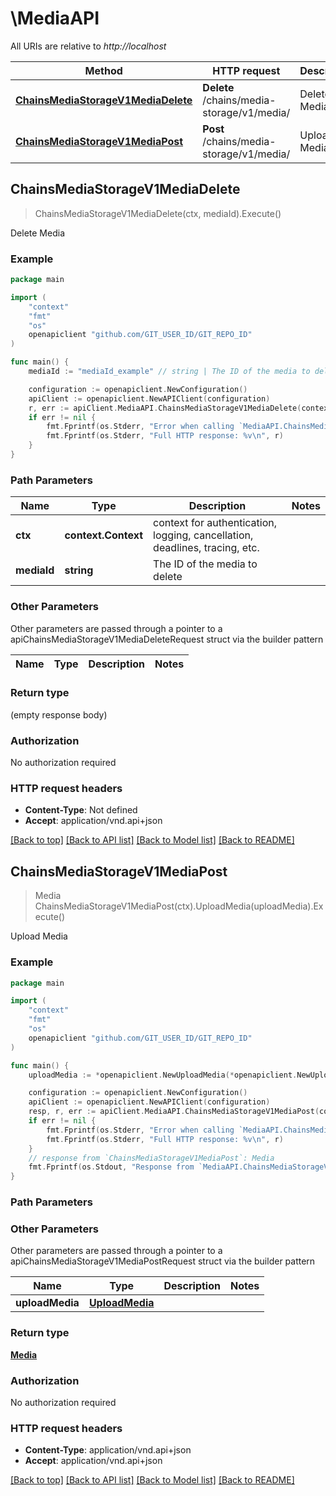 # \MediaAPI

All URIs are relative to *http://localhost*

Method | HTTP request | Description
------------- | ------------- | -------------
[**ChainsMediaStorageV1MediaDelete**](MediaAPI.md#ChainsMediaStorageV1MediaDelete) | **Delete** /chains/media-storage/v1/media/ | Delete Media
[**ChainsMediaStorageV1MediaPost**](MediaAPI.md#ChainsMediaStorageV1MediaPost) | **Post** /chains/media-storage/v1/media/ | Upload Media



## ChainsMediaStorageV1MediaDelete

> ChainsMediaStorageV1MediaDelete(ctx, mediaId).Execute()

Delete Media



### Example

```go
package main

import (
	"context"
	"fmt"
	"os"
	openapiclient "github.com/GIT_USER_ID/GIT_REPO_ID"
)

func main() {
	mediaId := "mediaId_example" // string | The ID of the media to delete

	configuration := openapiclient.NewConfiguration()
	apiClient := openapiclient.NewAPIClient(configuration)
	r, err := apiClient.MediaAPI.ChainsMediaStorageV1MediaDelete(context.Background(), mediaId).Execute()
	if err != nil {
		fmt.Fprintf(os.Stderr, "Error when calling `MediaAPI.ChainsMediaStorageV1MediaDelete``: %v\n", err)
		fmt.Fprintf(os.Stderr, "Full HTTP response: %v\n", r)
	}
}
```

### Path Parameters


Name | Type | Description  | Notes
------------- | ------------- | ------------- | -------------
**ctx** | **context.Context** | context for authentication, logging, cancellation, deadlines, tracing, etc.
**mediaId** | **string** | The ID of the media to delete | 

### Other Parameters

Other parameters are passed through a pointer to a apiChainsMediaStorageV1MediaDeleteRequest struct via the builder pattern


Name | Type | Description  | Notes
------------- | ------------- | ------------- | -------------


### Return type

 (empty response body)

### Authorization

No authorization required

### HTTP request headers

- **Content-Type**: Not defined
- **Accept**: application/vnd.api+json

[[Back to top]](#) [[Back to API list]](../README.md#documentation-for-api-endpoints)
[[Back to Model list]](../README.md#documentation-for-models)
[[Back to README]](../README.md)


## ChainsMediaStorageV1MediaPost

> Media ChainsMediaStorageV1MediaPost(ctx).UploadMedia(uploadMedia).Execute()

Upload Media



### Example

```go
package main

import (
	"context"
	"fmt"
	"os"
	openapiclient "github.com/GIT_USER_ID/GIT_REPO_ID"
)

func main() {
	uploadMedia := *openapiclient.NewUploadMedia(*openapiclient.NewUploadMediaData("Type_example", *openapiclient.NewUploadMediaDataAttributes("Resource_example", "ResourceId_example", "Category_example"))) // UploadMedia | 

	configuration := openapiclient.NewConfiguration()
	apiClient := openapiclient.NewAPIClient(configuration)
	resp, r, err := apiClient.MediaAPI.ChainsMediaStorageV1MediaPost(context.Background()).UploadMedia(uploadMedia).Execute()
	if err != nil {
		fmt.Fprintf(os.Stderr, "Error when calling `MediaAPI.ChainsMediaStorageV1MediaPost``: %v\n", err)
		fmt.Fprintf(os.Stderr, "Full HTTP response: %v\n", r)
	}
	// response from `ChainsMediaStorageV1MediaPost`: Media
	fmt.Fprintf(os.Stdout, "Response from `MediaAPI.ChainsMediaStorageV1MediaPost`: %v\n", resp)
}
```

### Path Parameters



### Other Parameters

Other parameters are passed through a pointer to a apiChainsMediaStorageV1MediaPostRequest struct via the builder pattern


Name | Type | Description  | Notes
------------- | ------------- | ------------- | -------------
 **uploadMedia** | [**UploadMedia**](UploadMedia.md) |  | 

### Return type

[**Media**](Media.md)

### Authorization

No authorization required

### HTTP request headers

- **Content-Type**: application/vnd.api+json
- **Accept**: application/vnd.api+json

[[Back to top]](#) [[Back to API list]](../README.md#documentation-for-api-endpoints)
[[Back to Model list]](../README.md#documentation-for-models)
[[Back to README]](../README.md)


